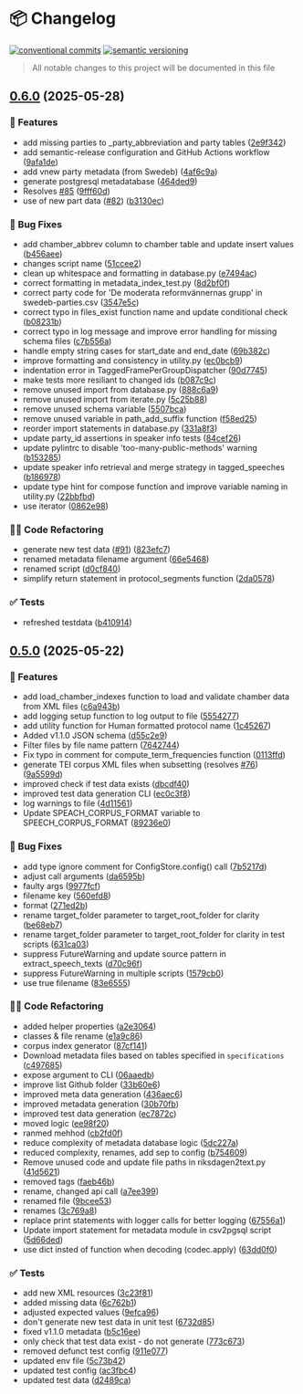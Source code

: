 # 📦 Changelog 
[![conventional commits](https://img.shields.io/badge/conventional%20commits-1.0.0-yellow.svg)](https://conventionalcommits.org)
[![semantic versioning](https://img.shields.io/badge/semantic%20versioning-2.0.0-green.svg)](https://semver.org)
> All notable changes to this project will be documented in this file


## [0.6.0](https://github.com/welfare-state-analytics/pyriksprot/compare/v0.5.0...v0.6.0) (2025-05-28)

### 🍕 Features

* add missing parties to _party_abbreviation and party tables ([2e9f342](https://github.com/welfare-state-analytics/pyriksprot/commit/2e9f34256eddc0dbef470ae79913e2199e95fdfe))
* add semantic-release configuration and GitHub Actions workflow ([9afa1de](https://github.com/welfare-state-analytics/pyriksprot/commit/9afa1de3a1bd85c6d7e9f864b1a7156f198fb825))
* add vnew party metadata (from Swedeb) ([4af6c9a](https://github.com/welfare-state-analytics/pyriksprot/commit/4af6c9a5275cd9c8e940bf16ae3e65c70449e03c))
* generate postgresql metadatabase ([464ded9](https://github.com/welfare-state-analytics/pyriksprot/commit/464ded95aed2cbd73748050ab10099659803865b))
* Resolves [#85](https://github.com/welfare-state-analytics/pyriksprot/issues/85) ([9fff60d](https://github.com/welfare-state-analytics/pyriksprot/commit/9fff60db86d2e087f57fc9f31829e98032915b88))
* use of new part data ([#82](https://github.com/welfare-state-analytics/pyriksprot/issues/82)) ([b3130ec](https://github.com/welfare-state-analytics/pyriksprot/commit/b3130ec9bfbc34b27224d543b8e6d010d998b5c6))

### 🐛 Bug Fixes

* add chamber_abbrev column to chamber table and update insert values ([b456aee](https://github.com/welfare-state-analytics/pyriksprot/commit/b456aee44ea972e81c8c2bbae74b6fdf9548c366))
* changes script name ([51ccee2](https://github.com/welfare-state-analytics/pyriksprot/commit/51ccee26e7f264ad93f891bba186313e74441f18))
* clean up whitespace and formatting in database.py ([e7494ac](https://github.com/welfare-state-analytics/pyriksprot/commit/e7494ac70841e874e7d5e1cbad98f84820c19b41))
* correct formatting in metadata_index_test.py ([8d2bf0f](https://github.com/welfare-state-analytics/pyriksprot/commit/8d2bf0f275299a4095d7e7d0af2e431eb6a0d1cd))
* correct party code for 'De moderata reformvännernas grupp' in swedeb-parties.csv ([3547e5c](https://github.com/welfare-state-analytics/pyriksprot/commit/3547e5cf388991b849aa74a051f1d3ae06d35847))
* correct typo in files_exist function name and update conditional check ([b08231b](https://github.com/welfare-state-analytics/pyriksprot/commit/b08231b89b4f685495b5377622f6120f6e4dc6c4))
* correct typo in log message and improve error handling for missing schema files ([c7b556a](https://github.com/welfare-state-analytics/pyriksprot/commit/c7b556ad51fd9ebdf31d244fdf73c0a228304c78))
* handle empty string cases for start_date and end_date ([69b382c](https://github.com/welfare-state-analytics/pyriksprot/commit/69b382cd67f9a7e10a252acc5c87e994ccfffb4c))
* improve formatting and consistency in utility.py ([ec0bcb9](https://github.com/welfare-state-analytics/pyriksprot/commit/ec0bcb9a08a0691948bbb0c5ea262484e1f26462))
* indentation error in TaggedFramePerGroupDispatcher ([90d7745](https://github.com/welfare-state-analytics/pyriksprot/commit/90d77456962e8108982de987622a3948b0020ba1))
* make tests more resiliant to changed ids ([b087c9c](https://github.com/welfare-state-analytics/pyriksprot/commit/b087c9c11ee64d769f65f2b01b5bd0a593d36021))
* remove unused import from database.py ([888c6a9](https://github.com/welfare-state-analytics/pyriksprot/commit/888c6a9e97a54904a917538695caa57286ae6a11))
* remove unused import from iterate.py ([5c25b88](https://github.com/welfare-state-analytics/pyriksprot/commit/5c25b88670d4597b548f12fa9a7990df31e1aa14))
* remove unused schema variable ([5507bca](https://github.com/welfare-state-analytics/pyriksprot/commit/5507bca4969f3d2d951b0ac1650626a0ea888177))
* remove unused variable in path_add_suffix function ([f58ed25](https://github.com/welfare-state-analytics/pyriksprot/commit/f58ed251ac5a8dea7b81c9f410e0a9202204184f))
* reorder import statements in database.py ([331a8f3](https://github.com/welfare-state-analytics/pyriksprot/commit/331a8f32d73a3fdf69b197cea57f4b6ec476309e))
* update party_id assertions in speaker info tests ([84cef26](https://github.com/welfare-state-analytics/pyriksprot/commit/84cef26a0d8062300e04bc7d9157c12c1d71cd5f))
* update pylintrc to disable 'too-many-public-methods' warning ([b153285](https://github.com/welfare-state-analytics/pyriksprot/commit/b15328533136380795da2794f835da63e2429d3d))
* update speaker info retrieval and merge strategy in tagged_speeches ([b186978](https://github.com/welfare-state-analytics/pyriksprot/commit/b1869786d78cbf8172ce219d47b5da52aee02042))
* update type hint for compose function and improve variable naming in utility.py ([22bbfbd](https://github.com/welfare-state-analytics/pyriksprot/commit/22bbfbdf59f94036fd1c6734171656b8bbebd952))
* use iterator ([0862e98](https://github.com/welfare-state-analytics/pyriksprot/commit/0862e98697e8481356905ce1d55975e753cee684))

### 🧑‍💻 Code Refactoring

* generate new test data ([#91](https://github.com/welfare-state-analytics/pyriksprot/issues/91)) ([823efc7](https://github.com/welfare-state-analytics/pyriksprot/commit/823efc7ab2fa9cbc4094cccd9a9a6207ce48553f))
* renamed metadata filename argument ([66e5468](https://github.com/welfare-state-analytics/pyriksprot/commit/66e546894dcfaea59a4ca8ffe466a658ac768411))
* renamed script ([d0cf840](https://github.com/welfare-state-analytics/pyriksprot/commit/d0cf840997349b7c80f40367ad1de000193de156))
* simplify return statement in protocol_segments function ([2da0578](https://github.com/welfare-state-analytics/pyriksprot/commit/2da057892362bb062ec4d37db353ea3287215bb6))

### ✅ Tests

* refreshed testdata ([b410914](https://github.com/welfare-state-analytics/pyriksprot/commit/b41091408b8896e08d5c9b7c10c54671adb9a019))

## [0.5.0](https://github.com/welfare-state-analytics/pyriksprot/compare/v0.4.6...v0.5.0) (2025-05-22)

### 🍕 Features

* add load_chamber_indexes function to load and validate chamber data from XML files ([c6a943b](https://github.com/welfare-state-analytics/pyriksprot/commit/c6a943bf5e34c833e27f3b23339c513b9c1f6168))
* add logging setup function to log output to file ([5554277](https://github.com/welfare-state-analytics/pyriksprot/commit/5554277685ba4dcc56aba85b16b2a6a1083c6c93))
* add utility function for Human formatted protocol name ([1c45267](https://github.com/welfare-state-analytics/pyriksprot/commit/1c45267f8951734b9778cb37fb704150214e2e6d))
* Added v1.1.0  JSON schema ([d55c2e9](https://github.com/welfare-state-analytics/pyriksprot/commit/d55c2e94e30c1f788a5dc80a6e655331c695abad))
* Filter files by file name pattern ([7642744](https://github.com/welfare-state-analytics/pyriksprot/commit/7642744ef95aeb7b025258bcd465c060ab2a11d4))
* Fix typo in comment for compute_term_frequencies function ([0113ffd](https://github.com/welfare-state-analytics/pyriksprot/commit/0113ffda938daa366af3cea01ba4a71c41433722))
* generate TEI corpus XML files when subsetting (resolves [#76](https://github.com/welfare-state-analytics/pyriksprot/issues/76)) ([9a5599d](https://github.com/welfare-state-analytics/pyriksprot/commit/9a5599dba4c689d2c379e444c858d1dd620bb388))
* improved check if test data exists ([dbcdf40](https://github.com/welfare-state-analytics/pyriksprot/commit/dbcdf40b1904614031bc2c5a5bd77679bed24052))
* improved test data generation CLI ([ec0c3f8](https://github.com/welfare-state-analytics/pyriksprot/commit/ec0c3f8b0620aa38022b015b51ffc580c42ace4b))
* log warnings to file ([4d11561](https://github.com/welfare-state-analytics/pyriksprot/commit/4d115614ae41203301aaac20d7179d57d153555f))
* Update SPEACH_CORPUS_FORMAT variable to SPEECH_CORPUS_FORMAT ([89236e0](https://github.com/welfare-state-analytics/pyriksprot/commit/89236e0056f058ca1de770ddcbb3c5960657ceeb))

### 🐛 Bug Fixes

* add type ignore comment for ConfigStore.config() call ([7b5217d](https://github.com/welfare-state-analytics/pyriksprot/commit/7b5217d85fabea03886aaeea91b3e63bac978f79))
* adjust call arguments ([da6595b](https://github.com/welfare-state-analytics/pyriksprot/commit/da6595b6edc79e00f4ae7f3aaeafca84c24f9b61))
* faulty args ([9977fcf](https://github.com/welfare-state-analytics/pyriksprot/commit/9977fcf960404d4390cb70e8d393a5a1edd91cd9))
* filename key ([560efd8](https://github.com/welfare-state-analytics/pyriksprot/commit/560efd8ebedfc1edc745e7287105b21502bd29f7))
* format ([271ed2b](https://github.com/welfare-state-analytics/pyriksprot/commit/271ed2bc7dea62f6cf332fb3087046438f6984fe))
* rename target_folder parameter to target_root_folder for clarity ([be68eb7](https://github.com/welfare-state-analytics/pyriksprot/commit/be68eb76cbe3ce240975b337f082c048686c2d08))
* rename target_folder parameter to target_root_folder for clarity in test scripts ([631ca03](https://github.com/welfare-state-analytics/pyriksprot/commit/631ca03bb29150ae5e5f68b730ab28ba2d458960))
* suppress FutureWarning and update source pattern in extract_speech_texts ([d70c96f](https://github.com/welfare-state-analytics/pyriksprot/commit/d70c96f73019b558baaaf8b83aeefb0ca4436887))
* suppress FutureWarning in multiple scripts ([1579cb0](https://github.com/welfare-state-analytics/pyriksprot/commit/1579cb033d2358fbb835c84e6cd32b596290d032))
* use true filename ([83e6555](https://github.com/welfare-state-analytics/pyriksprot/commit/83e6555016537c91a68afe148fcf912dd3a0999f))

### 🧑‍💻 Code Refactoring

* added helper properties ([a2e3064](https://github.com/welfare-state-analytics/pyriksprot/commit/a2e30644f63e352a1ce5b3e464502ed7ca912419))
* classes & file rename ([e1a9c86](https://github.com/welfare-state-analytics/pyriksprot/commit/e1a9c86ed7ebd0ca85ee6b79ae5675499d702596))
* corpus index generator ([87cf141](https://github.com/welfare-state-analytics/pyriksprot/commit/87cf141ece20b223fc1a5571bd33bd753edb6ab1))
* Download metadata files based on tables specified in `specifications` ([c497685](https://github.com/welfare-state-analytics/pyriksprot/commit/c497685d94d8ec41d4f47246c84e1f753ab144f2))
* expose argument to CLI ([06aaedb](https://github.com/welfare-state-analytics/pyriksprot/commit/06aaedba336ba0f99fe524de16b9a0c423f286fd))
* improve list Github folder ([33b60e6](https://github.com/welfare-state-analytics/pyriksprot/commit/33b60e6171c2f3b78b95d83d656741f1ddd1d7a7))
* improved meta data generation ([436aec6](https://github.com/welfare-state-analytics/pyriksprot/commit/436aec63ca1c8e86879b132f10f0cd2e12b01c7e))
* improved metadata generation ([30b70fb](https://github.com/welfare-state-analytics/pyriksprot/commit/30b70fb1c5c98530f7f66f889c9ad7456cb4f29b))
* improved test data generation ([ec7872c](https://github.com/welfare-state-analytics/pyriksprot/commit/ec7872cf90dab8d32b5c80d80454b93240cc1cdf))
* moved logic ([ee98f20](https://github.com/welfare-state-analytics/pyriksprot/commit/ee98f2026415b07ec9d9e748727b55df8a4a7670))
* ranmed mehhod ([cb2fd0f](https://github.com/welfare-state-analytics/pyriksprot/commit/cb2fd0f08cfe6a672a8b893003ad90ff234379b1))
* reduce complexity of metadata database logic ([5dc227a](https://github.com/welfare-state-analytics/pyriksprot/commit/5dc227aee5d7502f7459533aa8d7a0f585dc9178))
* reduced complexity, renames, add sep to config ([b754609](https://github.com/welfare-state-analytics/pyriksprot/commit/b7546092f352ab749ca0526f508967701a34b96b))
* Remove unused code and update file paths in riksdagen2text.py ([41d5621](https://github.com/welfare-state-analytics/pyriksprot/commit/41d56215460082f6b0cb1152dc5d1114721685d1))
* removed tags ([faeb46b](https://github.com/welfare-state-analytics/pyriksprot/commit/faeb46bf1bcf211d48b5e309d613615777471f43))
* rename, changed api call ([a7ee399](https://github.com/welfare-state-analytics/pyriksprot/commit/a7ee3993a8fec685181c88c212e5a2068a76418c))
* renamed file ([9bcee53](https://github.com/welfare-state-analytics/pyriksprot/commit/9bcee53c831db5a8f2dbf97b8f9817dbb89ff32b))
* renames ([3c769a8](https://github.com/welfare-state-analytics/pyriksprot/commit/3c769a80b241a92ebae7d4bce708ce383bfeb50d))
* replace print statements with logger calls for better logging ([67556a1](https://github.com/welfare-state-analytics/pyriksprot/commit/67556a169773aabba1f3b9bc2bdd92db3c32453a))
* Update import statement for metadata module in csv2pgsql script ([5d66ded](https://github.com/welfare-state-analytics/pyriksprot/commit/5d66dedb13c5a28ae0d4020d53d1bddef0714a18))
* use dict insted of function when decoding (codec.apply) ([63dd0f0](https://github.com/welfare-state-analytics/pyriksprot/commit/63dd0f0868d79c335680cb7a9e73584ae94fff35))

### ✅ Tests

* add new XML resources ([3c23f81](https://github.com/welfare-state-analytics/pyriksprot/commit/3c23f81d4bd01b57c8b6d15ea728f14d2ee78214))
* added missing data ([6c762b1](https://github.com/welfare-state-analytics/pyriksprot/commit/6c762b11aad96accf7bf7844c655dc229a7d6edc))
* adjusted expected values ([9efca96](https://github.com/welfare-state-analytics/pyriksprot/commit/9efca9697f8a02fc23947777232b87d4f2577632))
* don't generate new test data in unit test ([6732d85](https://github.com/welfare-state-analytics/pyriksprot/commit/6732d853e6654229154bf0c75960eff633b7a6d1))
* fixed v1.1.0 metadata ([b5c16ee](https://github.com/welfare-state-analytics/pyriksprot/commit/b5c16eefeb82ad3b0b3d2853895f748fd06741a3))
* only check that test data exist - do not generate ([773c673](https://github.com/welfare-state-analytics/pyriksprot/commit/773c673586341b9af3fbcd36bdfcb0733ab7a9b4))
* removed defunct test config ([911e077](https://github.com/welfare-state-analytics/pyriksprot/commit/911e077d2b2cff1201278092883380e924db3fc2))
* updated env file ([5c73b42](https://github.com/welfare-state-analytics/pyriksprot/commit/5c73b42ebe59b7ff3361ac766eca90eabfe4b28b))
* updated test config ([ac3fbc4](https://github.com/welfare-state-analytics/pyriksprot/commit/ac3fbc4050ec8b877f3a343af7fb8302485f6c1f))
* updated test data ([d2489ca](https://github.com/welfare-state-analytics/pyriksprot/commit/d2489ca18270b0091704c56513ab84b0dbc556c9))
